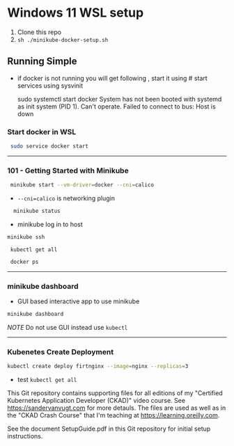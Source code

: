 # Windows 11 WSL setup

1. Clone this repo
2. ```sh ./minikube-docker-setup.sh ```

## Running Simple


* if docker is not running you will get following , start it using # start services using sysvinit

    sudo systemctl start docker
    System has not been booted with systemd as init system (PID 1). Can't operate.
    Failed to connect to bus: Host is down


### Start docker in WSL
```sh
 sudo service docker start
```

----

### 101 - Getting Started with Minikube

```sh
 minikube start --vm-driver=docker --cni=calico
 ```

 * `--cni=calico` is networking plugin

```sh
  minikube status
```

* minikube log in to host
```sh
minikube ssh
```


```
 kubectl get all
```

```sh
 docker ps
 ```

-----------
### minikube dashboard

* GUI based interactive app to use minikube
```sh
minikube dashboard
```

*NOTE* Do not use GUI instead use `kubectl`

--------------------

### Kubenetes Create Deployment

```bash
kubectl create deploy firtnginx --image=nginx --replicas=3
```

* test
```kubectl get all ```


This Git repository contains supporting files for all editions of my "Certified Kubernetes Application Developer (CKAD)" video course. See https://sandervanvugt.com for more detauls. The files are used as well as in the "CKAD Crash Course" that I'm teaching at https://learning.oreilly.com. 

See the document SetupGuide.pdf in this Git repository for initial setup instructions.

